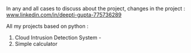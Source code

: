 In any and all cases to discuss about the project, changes in the project : www.linkedin.com/in/deepti-gupta-775736289

All my projects based on python :
1) Cloud Intrusion Detection System - 
2) Simple calculator 
